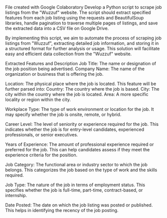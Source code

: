 File created with Google Colaboratory
Develop a Python script to scrape job listings from the "Wuzzuf" website. The script should extract specified features from each job listing using the requests and BeautifulSoup libraries, handle pagination to traverse multiple pages of listings, and save the extracted data into a CSV file on Google Drive.

By implementing this script, we aim to automate the process of scraping job listings from "Wuzzuf", extracting detailed job information, and storing it in a structured format for further analysis or usage. This solution will facilitate easy and efficient data collection from the "Wuzzuf" website.


Extracted Features and Description
Job Title: The name or designation of the job position being advertised.
Company Name: The name of the organization or business that is offering the job.

Location: The physical place where the job is located. This feature will be further parsed into: Country: The country where the job is based. City: The city within the country where the job is located. Area: A more specific locality or region within the city.

Workplace Type: The type of work environment or location for the job. It may specify whether the job is onsite, remote, or hybrid.

Career Level: The level of seniority or experience required for the job. This indicates whether the job is for entry-level candidates, experienced professionals, or senior executives.

Years of Experience: The amount of professional experience required or preferred for the job. This can help candidates assess if they meet the experience criteria for the position.

Job Category: The functional area or industry sector to which the job belongs. This categorizes the job based on the type of work and the skills required.

Job Type: The nature of the job in terms of employment status. This specifies whether the job is full-time, part-time, contract-based, or internship.

Date Posted: The date on which the job listing was posted or published. This helps in identifying the recency of the job posting.
